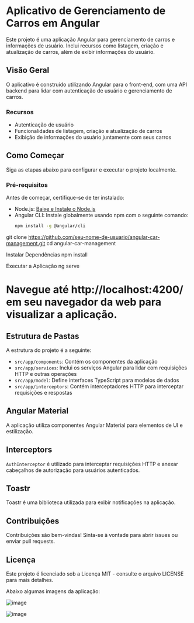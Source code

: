 # Aplicativo de Gerenciamento de Carros em Angular

Este projeto é uma aplicação Angular para gerenciamento de carros e informações de usuário. Inclui recursos como listagem, criação e atualização de carros, além de exibir informações do usuário.

## Visão Geral

O aplicativo é construído utilizando Angular para o front-end, com uma API backend para lidar com autenticação de usuário e gerenciamento de carros.

### Recursos

- Autenticação de usuário
- Funcionalidades de listagem, criação e atualização de carros
- Exibição de informações do usuário juntamente com seus carros

## Como Começar

Siga as etapas abaixo para configurar e executar o projeto localmente.

### Pré-requisitos

Antes de começar, certifique-se de ter instalado:

- Node.js: [Baixe e Instale o Node.js](https://nodejs.org/)
- Angular CLI: Instale globalmente usando npm com o seguinte comando:
  ```bash
  npm install -g @angular/cli
git clone https://github.com/seu-nome-de-usuario/angular-car-management.git
cd angular-car-management

Instalar Dependências
npm install

Executar a Aplicação
ng serve

# Navegue até http://localhost:4200/ em seu navegador da web para visualizar a aplicação.

## Estrutura de Pastas

A estrutura do projeto é a seguinte:

- `src/app/components`: Contém os componentes da aplicação
- `src/app/services`: Inclui os serviços Angular para lidar com requisições HTTP e outras operações
- `src/app/model`: Define interfaces TypeScript para modelos de dados
- `src/app/interceptors`: Contém interceptadores HTTP para interceptar requisições e respostas

## Angular Material

A aplicação utiliza componentes Angular Material para elementos de UI e estilização.

## Interceptors

`AuthInterceptor` é utilizado para interceptar requisições HTTP e anexar cabeçalhos de autorização para usuários autenticados.

## Toastr

Toastr é uma biblioteca utilizada para exibir notificações na aplicação.

## Contribuições

Contribuições são bem-vindas! Sinta-se à vontade para abrir issues ou enviar pull requests.

## Licença

Este projeto é licenciado sob a Licença MIT - consulte o arquivo LICENSE para mais detalhes.

Abaixo algumas imagens da aplicação:

![image](https://github.com/arturtarcisio/API-RESTful-para-Sistema-de-Usuarios-de-Carros/assets/42079767/77f7304f-1970-45ac-9066-e4c509ce987f)

![image](https://github.com/arturtarcisio/API-RESTful-para-Sistema-de-Usuarios-de-Carros/assets/42079767/1029a7e0-41c2-4dd6-9782-d68af4be2da6)


